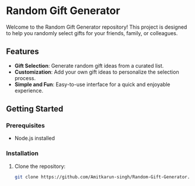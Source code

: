 # Random Gift Generator

Welcome to the Random Gift Generator repository! This project is designed to help you randomly select gifts for your friends, family, or colleagues.

## Features

- **Gift Selection**: Generate random gift ideas from a curated list.
- **Customization**: Add your own gift ideas to personalize the selection process.
- **Simple and Fun**: Easy-to-use interface for a quick and enjoyable experience.

## Getting Started

### Prerequisites

- Node.js installed

### Installation

1. Clone the repository:

   ```bash
   git clone https://github.com/Amitkarun-singh/Random-Gift-Generator.git
